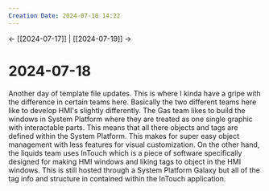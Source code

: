 ```yaml
---
Creation Date: 2024-07-18 14:22
---
```


<- [[2024-07-17]] | [[2024-07-19]]  ->

# 2024-07-18
Another day of template file updates. This is where I kinda have a gripe with the difference in certain teams here. Basically the two different teams here like to develop HMI's slightly differently. The Gas team likes to build the windows in System Platform where they are treated as one single graphic with interactable parts. This means that all there objects and tags are defined within the System Platform. This makes for super easy object management with less features for visual customization. On the other hand, the liquids team uses InTouch which is a piece of software specifically designed for making HMI windows and liking tags to object in the HMI windows. This is still hosted through a System Platform Galaxy but all of the tag info and structure in contained within the InTouch application.